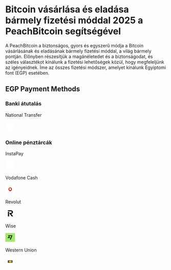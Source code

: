<body class="payment-methods-page">

# Bitcoin vásárlása és eladása bármely fizetési móddal 2025 a PeachBitcoin segítségével

A PeachBitcoin a biztonságos, gyors és egyszerű módja a Bitcoin vásárlásának és eladásának bármely fizetési móddal, a világ bármely pontján. Előnyben részesítjük a magánéletedet és a biztonságodat, és széles választékot kínálunk a fizetési lehetőségek közül, hogy megfeleljünk az igényeidnek. Íme az összes fizetési módszer, amelyet kínálunk Egyiptomi font (EGP) esetében.

## EGP Payment Methods

### Banki átutalás

<div class="payment-grid">
    <div class="payment-grid-item">
        <p>National Transfer</p> 
        <img src="/img/faq/logoimg/blank.png" width="30px" height="27px" alt="Bitcoin vásárlása ezzel: National Trasnfer in Egypt, Bitcoin eladása ezzel: National Trasnfer in Egypt">
    </div>
</div>

### Online pénztárcák

<div class="payment-grid">
    <div class="payment-grid-item">
        <p>InstaPay</p> 
        <img src="/img/faq/logoimg/blank.png" width="30px" height="27px" alt="Bitcoin vásárlása ezzel: InstaPay, Bitcoin eladása ezzel: InstaPay">
    </div>
    <div class="payment-grid-item">
        <p>Vodafone Cash</p> 
        <img src="/img/faq/logoimg/vodafone.png" width="30px" height="27px" alt="Bitcoin vásárlása ezzel: Vodafone Cash, Bitcoin eladása ezzel: Vodafone Cash">
    </div>
    <div class="payment-grid-item">
        <p>Revolut</p> 
        <img src="/img/faq/logoimg/revolut.png" width="30px" height="27px" alt="Bitcoin vásárlása ezzel: Revolut, Bitcoin eladása ezzel: Revolut">
    </div>
    <div class="payment-grid-item">
        <p>Wise</p> 
        <img src="/img/faq/logoimg/wise.png" width="30px" height="27px" alt="Bitcoin vásárlása ezzel: Wise, Bitcoin eladása ezzel: Wise">
    </div>
    <div class="payment-grid-item">
        <p>Western Union</p> 
        <img src="/img/faq/logoimg/westernunion.png" width="30px" height="27px" alt="Bitcoin vásárlása ezzel: Western Union, Bitcoin eladása ezzel: Western Union">
    </div>
</div>

</body>
